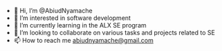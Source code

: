 - 👋 Hi, I’m @AbiudNyamache
- 👀 I’m interested in software development 
- 🌱 I’m currently learning in the ALX SE program
- 💞️ I’m looking to collaborate on various tasks and projects related to SE
- 📫 How to reach me abiudnyamache@gmail.com

<!---
AbiudNyamache/AbiudNyamache is a ✨ special ✨ repository because its `README.md` (this file) appears on your GitHub profile.
You can click the Preview link to take a look at your changes.
--->
